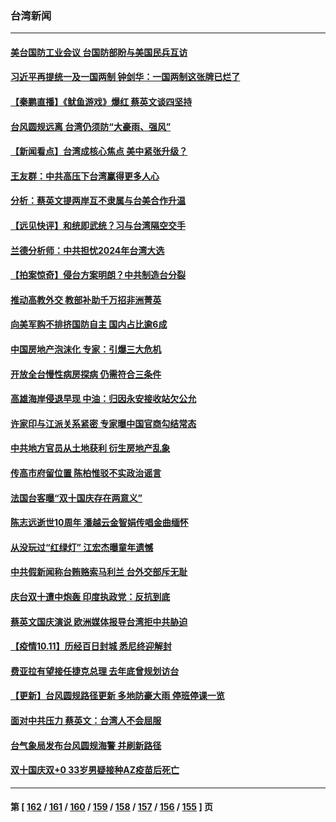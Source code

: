 ### 台湾新闻
---
#### [美台国防工业会议 台国防部盼与美国民兵互访](../../pages/ncid1349361/n13298504.md) 
#### [习近平再提统一及一国两制 钟剑华：一国两制这张牌已烂了](../../pages/ncid1349361/n13298204.md) 
#### [【秦鹏直播】《鱿鱼游戏》爆红 蔡英文谈四坚持](../../pages/ncid1349361/n13297772.md) 
#### [台风圆规远离 台湾仍须防“大豪雨、强风”](../../pages/ncid1349361/n13298138.md) 
#### [【新闻看点‭】台湾成核心焦点 美中紧张升级？](../../pages/ncid1349361/n13297708.md) 
#### [王友群：中共高压下台湾赢得更多人心](../../pages/ncid1349361/n13297750.md) 
#### [分析：蔡英文提两岸互不隶属与台美合作升温](../../pages/ncid1349361/n13296732.md) 
#### [【远见快评】和统即武统？习与台湾隔空交手](../../pages/ncid1349361/n13297739.md) 
#### [兰德分析师：中共担忧2024年台湾大选](../../pages/ncid1349361/n13297536.md) 
#### [【拍案惊奇】侵台方案明朗？中共制造台分裂](../../pages/ncid1349361/n13297166.md) 
#### [推动高教外交 教部补助千万招非洲菁英](../../pages/ncid1349361/n13296911.md) 
#### [向美军购不排挤国防自主 国内占比逾6成](../../pages/ncid1349361/n13296899.md) 
#### [中国房地产泡沫化 专家：引爆三大危机](../../pages/ncid1349361/n13296959.md) 
#### [开放全台慢性病房探病 仍需符合三条件](../../pages/ncid1349361/n13296902.md) 
#### [高雄海岸侵退早现 中油：归因永安接收站欠公允](../../pages/ncid1349361/n13297190.md) 
#### [许家印与江派关系紧密 专家曝中国官商勾结常态](../../pages/ncid1349361/n13296747.md) 
#### [中共地方官员从土地获利 衍生房地产乱象](../../pages/ncid1349361/n13296744.md) 
#### [传高市府留位置 陈柏惟驳不实政治谣言](../../pages/ncid1349361/n13296963.md) 
#### [法国台客曝“双十国庆存在两意义”](../../pages/ncid1349361/n13296929.md) 
#### [陈志远逝世10周年 潘越云金智娟传唱金曲缅怀](../../pages/ncid1349361/n13296706.md) 
#### [从没玩过“红绿灯” 江宏杰曝童年遗憾](../../pages/ncid1349361/n13296324.md) 
#### [中共假新闻称台贿赂索马利兰 台外交部斥无耻](../../pages/ncid1349361/n13296666.md) 
#### [庆台双十遭中炮轰 印度执政党：反抗到底](../../pages/ncid1349361/n13296937.md) 
#### [蔡英文国庆演说 欧洲媒体报导台湾拒中共胁迫](../../pages/ncid1349361/n13296609.md) 
#### [【疫情10.11】历经百日封城 悉尼终迎解封](../../pages/ncid1349361/n13296386.md) 
#### [费亚拉有望接任捷克总理 去年底曾规划访台](../../pages/ncid1349361/n13295977.md) 
#### [【更新】台风圆规路径更新 多地防豪大雨 停班停课一览](../../pages/ncid1349361/n13294708.md) 
#### [面对中共压力  蔡英文：台湾人不会屈服](../../pages/ncid1349361/n13294850.md) 
#### [台气象局发布台风圆规海警 并刷新路径](../../pages/ncid1349361/n13294709.md) 
#### [双十国庆双+0 33岁男疑接种AZ疫苗后死亡](../../pages/ncid1349361/n13294743.md) 

---
#### 第 [ [162](./162.md) / [161](./161.md) / [160](./160.md) / [159](./159.md) / [158](./158.md) / [157](./157.md) / [156](./156.md) / [155](./155.md) ] 页
